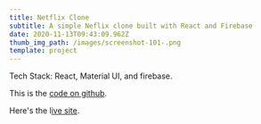 ```yaml
---
title: Netflix Clone
subtitle: A simple Neflix clone built with React and Firebase
date: 2020-11-13T09:43:09.962Z
thumb_img_path: /images/screenshot-101-.png
template: project
---
```

Tech Stack: React, Material UI, and firebase.

This is the [code on github](https://github.com/Samson-Ludo/netflix-clone).

Here's the l[ive site](https://netflix-clone-a98ca.web.app/).